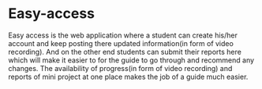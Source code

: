 # Easy-access
Easy access is the web application where a student can create his/her account and keep posting there updated information(in form of video recording). And on the other end students can submit their reports here which will make it easier to for the guide to go through and recommend any changes. The availability of progress(in form of video recording) and reports of mini project at one place makes the job of a guide much easier.
